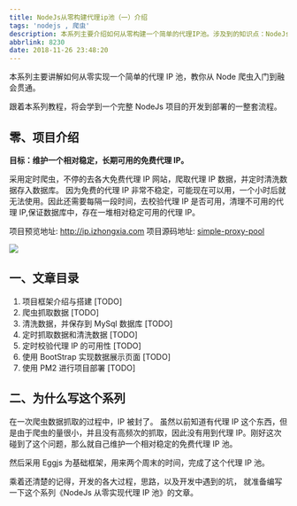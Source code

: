 ```yaml
---
title: NodeJs从零构建代理ip池（一）介绍
tags: 'nodejs , 爬虫'
description: 本系列主要介绍如何从零构建一个简单的代理IP池。涉及到的知识点：NodeJs, MySql, Eggjs, Sequelize, Async/Await 异步处理, PM2等知识点的入门与应用。
abbrlink: 8230
date: 2018-11-26 23:48:20
---
```


本系列主要讲解如何从零实现一个简单的代理 IP 池，教你从 Node 爬虫入门到融会贯通。

跟着本系列教程，将会学到一个完整 NodeJs 项目的开发到部署的一整套流程。

## 零、项目介绍

**目标：维护一个相对稳定，长期可用的免费代理 IP。**

采用定时爬虫，不停的去各大免费代理 IP 网站，爬取代理 IP 数据，并定时清洗数据存入数据库。
因为免费的代理 IP 非常不稳定，可能现在可以用，一个小时后就无法使用。因此还需要每隔一段时间，去校验代理 IP 是否可用，清理不可用的代理 IP,保证数据库中，存在一堆相对稳定可用的代理 IP。

项目预览地址: http://ip.izhongxia.com
项目源码地址: [simple-proxy-pool](https://github.com/zhongxia245/simple-proxy-pool)

![](https://i.loli.net/2018/11/28/5bfddeabae49a.gif)

## 一、文章目录

1. 项目框架介绍与搭建 [TODO]
2. 爬虫抓取数据 [TODO]
3. 清洗数据，并保存到 MySql 数据库 [TODO]
4. 定时抓取数据和清洗数据 [TODO]
5. 定时校验代理 IP 的可用性 [TODO]
6. 使用 BootStrap 实现数据展示页面 [TODO]
7. 使用 PM2 进行项目部署 [TODO]

## 二、为什么写这个系列

在一次爬虫数据抓取的过程中，IP 被封了。 虽然以前知道有代理 IP 这个东西，但是由于爬虫的量很小，并且没有高频次的抓取，因此没有用到代理 IP。刚好这次碰到了这个问题，那么就自己维护一个相对稳定的免费代理 IP 池。

然后采用 Eggjs 为基础框架，用来两个周末的时间，完成了这个代理 IP 池。

乘着还清楚的记得，开发的各大过程，思路，以及开发中遇到的坑， 就准备编写一下这个系列《NodeJs 从零实现代理 IP 池》的文章。

